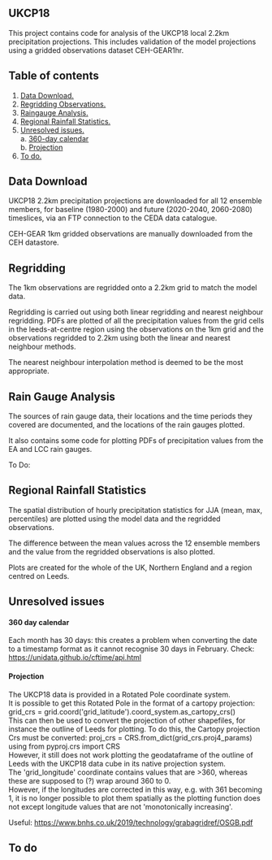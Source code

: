 ## UKCP18  

This project contains code for analysis of the UKCP18 local 2.2km precipitation projections. This includes validation of the model projections using a gridded observations dataset CEH-GEAR1hr. 

## Table of contents

1. [ Data Download. ](#datadownload)
2. [ Regridding Observations. ](#regridding)
3. [ Raingauge Analysis. ](#raingauge)
4. [ Regional Rainfall Statistics. ](#regionalstats)
5. [ Unresolved issues. ](#issues)  
  a. [ 360-day calendar ](#issuesa)    
  b. [ Projection ](#issuesb)   
6. [ To do. ](#todo)   

<a name="datadownload"></a>
## Data Download

UKCP18 2.2km precipitation projections are downloaded for all 12 ensemble members, for baseline (1980-2000) and future (2020-2040, 2060-2080) timeslices, via an FTP connection to the CEDA data catalogue.

CEH-GEAR 1km gridded observations are manually downloaded from the CEH datastore.

<a name="regridding"></a>
## Regridding
The 1km observations are regridded onto a 2.2km grid to match the model data. 

Regridding is carried out using both linear regridding and nearest neighbour regridding. PDFs are plotted of all the precipitation values from the grid cells in the leeds-at-centre region using the observations on the 1km grid and the observations regridded to 2.2km using both the linear and nearest neighbour methods.

The nearest neighbour interpolation method is deemed to be the most appropriate.

<a name="raingauge"></a>
## Rain Gauge Analysis
The sources of rain gauge data, their locations and the time periods they covered are documented, and the locations of the rain gauges plotted.

It also contains some code for plotting PDFs of precipitation values from the EA and LCC rain gauges.

To Do:

<a name="regionalstats"></a>
## Regional Rainfall Statistics
The spatial distribution of hourly precipitation statistics for JJA (mean, max, percentiles) are plotted using the model data and the regridded observations. 

The difference between the mean values across the 12 ensemble members and the value from the regridded observations is also plotted.

Plots are created for the whole of the UK, Northern England and a region centred on Leeds.

<a name="issues"></a>
## Unresolved issues
<a name="issuesa"></a>
#### 360 day calendar
Each month has 30 days: this creates a problem when converting the date to a timestamp format as it cannot recognise 30 days in February. 
Check: https://unidata.github.io/cftime/api.html
<a name="issuesb"></a>
#### Projection
The UKCP18 data is provided in a Rotated Pole coordinate system.  
It is possible to get this Rotated Pole in the format of a cartopy projection: grid_crs = grid.coord('grid_latitude').coord_system.as_cartopy_crs()  
This can then be used to convert the projection of other shapefiles, for instance the outline of Leeds for plotting. To do this, the Cartopy projection Crs must be converted: proj_crs = CRS.from_dict(grid_crs.proj4_params) using from pyproj.crs import CRS  
However, it still does not work plotting the geodataframe of the outline of Leeds with the UKCP18 data cube in its native projection system.  
The 'grid_longitude' coordinate contains values that are >360, whereas these are supposed to (?) wrap around 360 to 0.  
However, if the longitudes are corrected in this way, e.g. with 361 becoming 1, it is no longer possible to plot them spatially as the plotting function does not except longitude values that are not 'monotonically increasing'.

Useful: https://www.bnhs.co.uk/2019/technology/grabagridref/OSGB.pdf 

<a name="todo"></a>
## To do
